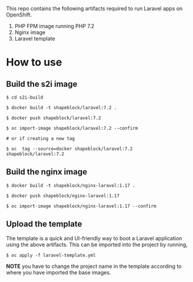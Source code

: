 This repo contains the following artifacts required to run Laravel apps on OpenShift.

1. PHP FPM image running PHP 7.2
2. Nginx image
3. Laravel template

# How to use

## Build the s2i image

```
$ cd s2i-build

$ docker build -t shapeblock/laravel:7.2 .

$ docker push shapeblock/laravel:7.2

$ oc import-image shapeblock/laravel:7.2 --confirm

# or if creating a new tag

$ oc  tag --source=docker shapeblock/laravel:7.2 shapeblock/laravel:7.2 

```

## Build the nginx image

```
$ docker build -t shapeblock/nginx-laravel:1.17 .

$ docker push shapeblock/nginx-laravel:1.17

$ oc import-image shapeblock/nginx-laravel:1.17 --confirm

```

## Upload the template

The template is a quick and UI-friendly way to boot a Laravel application using the above artifacts. This can be imported into the project by running,

```
$ oc apply -f laravel-template.yml
```

**NOTE** you have to change the project name in the template according to where you have imported the base images.

